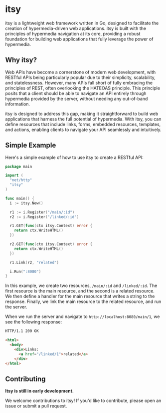 # itsy

itsy is a lightweight web framework written in Go, designed to facilitate the creation of hypermedia-driven web applications. itsy is built with the principles of hypermedia navigation at its core, providing a robust foundation for building web applications that fully leverage the power of hypermedia.

## Why itsy?

Web APIs have become a cornerstone of modern web development, with RESTful APIs being particularly popular due to their simplicity, scalability, and statelessness. However, many APIs fall short of fully embracing the principles of REST, often overlooking the HATEOAS principle. This principle posits that a client should be able to navigate an API entirely through hypermedia provided by the server, without needing any out-of-band information.

itsy is designed to address this gap, making it straightforward to build web applications that harness the full potential of hypermedia. With itsy, you can define resources that include links, forms, embedded resources, templates, and actions, enabling clients to navigate your API seamlessly and intuitively.

## Simple Example

Here's a simple example of how to use itsy to create a RESTful API:

```go
package main

import (
  "net/http"
  "itsy"
)

func main() {
  i := itsy.New()

  r1 := i.Register("/main/:id")
  r2 := i.Register("/linked/:id")

  r1.GET(func(ctx itsy.Context) error {
    return ctx.WriteHTML()
  })

  r2.GET(func(ctx itsy.Context) error {
    return ctx.WriteHTML()
  })

  r1.Link(r2, "related")

  i.Run(":8080")
}

```

In this example, we create two resources, `/main/:id` and `/linked/:id`. The first resource is the main resource, and the second is a related resource. We then define a handler for the main resource that writes a string to the response. Finally, we link the main resource to the related resource, and run the server.

When we run the server and navigate to `http://localhost:8080/main/1`, we see the following response:

```html
HTTP/1.1 200 OK

<html>
  <body>
    <div>Links:
      <a href="/linked/1">related</a>
    </div>
</html>
```

## Contributing

**Itsy is still in early development.**

We welcome contributions to itsy! If you'd like to contribute, please open an issue or submit a pull request.
